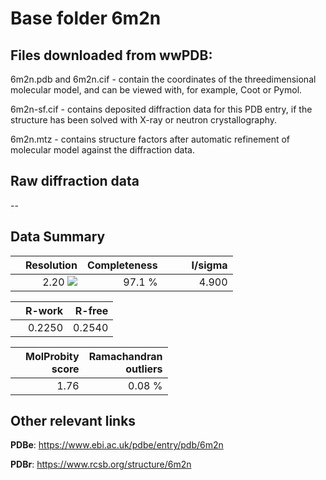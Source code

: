 # Base folder 6m2n

## Files downloaded from wwPDB:

6m2n.pdb and 6m2n.cif - contain the coordinates of the threedimensional molecular model, and can be viewed with, for example, Coot or Pymol.

6m2n-sf.cif - contains deposited diffraction data for this PDB entry, if the structure has been solved with X-ray or neutron crystallography.

6m2n.mtz - contains structure factors after automatic refinement of molecular model against the diffraction data.

## Raw diffraction data

--<br> 

## Data Summary
|   | Resolution | Completeness| I/sigma |
|---|-------------:|----------------:|--------------:|
|   |2.20 <img src="https://latex.codecogs.com/svg.latex?{\mbox{\normalfont\AA}}"/>|97.1  %|<img width=50/>4.900|

|   | **R-work**| **R-free**   
|---|-------------:|----------------:|           
||0.2250|0.2540|

|   |**MolProbity<br>score**| **Ramachandran<br>outliers** 
|---|-------------:|----------------:|
||1.76|0.08 %|

## Other relevant links 
**PDBe**:  https://www.ebi.ac.uk/pdbe/entry/pdb/6m2n
 
**PDBr**: https://www.rcsb.org/structure/6m2n 

